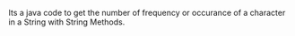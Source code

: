 Its a java code to get the number of frequency or occurance of a character in a String with String Methods.

